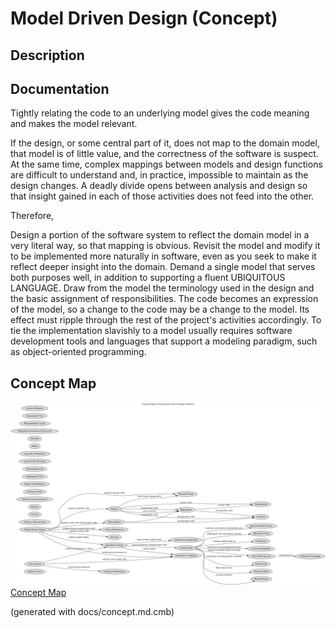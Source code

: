 # Model Driven Design (Concept)
## Description

## Documentation
Tightly relating the code to an underlying model gives the code meaning and
makes the model relevant.

If the design, or some central part of it, does not map to the domain model,
that model is of little value, and the correctness of the software is suspect.
At the same time, complex mappings between models and design functions are
difficult to understand and, in practice, impossible to maintain as the design
changes. A deadly divide opens between analysis and design so that insight
gained in each of those activities does not feed into the other.


Therefore,

Design a portion of the software system to reflect the domain model in a very
literal way, so that mapping is obvious. Revisit the model and modify it to be
implemented more naturally in software, even as you seek to make it reflect
deeper insight into the domain. Demand a single model that serves both purposes
well, in addition to supporting a fluent UBIQUITOUS LANGUAGE. 
Draw from the model the terminology used in the design and the basic assignment
of responsibilities. The code becomes an expression of the model, so a change
to the code may be a change to the model. Its effect must ripple through the
rest of the project's activities accordingly.
To tie the implementation slavishly to a model usually requires software
development tools and languages that support a modeling paradigm, such as
object-oriented programming.

## Concept Map
![Concept Map of the Domain Driven Design Patterns](../ddd/concept-view.png)
[Concept Map](../ddd/concept-view.md)


(generated with docs/concept.md.cmb)
